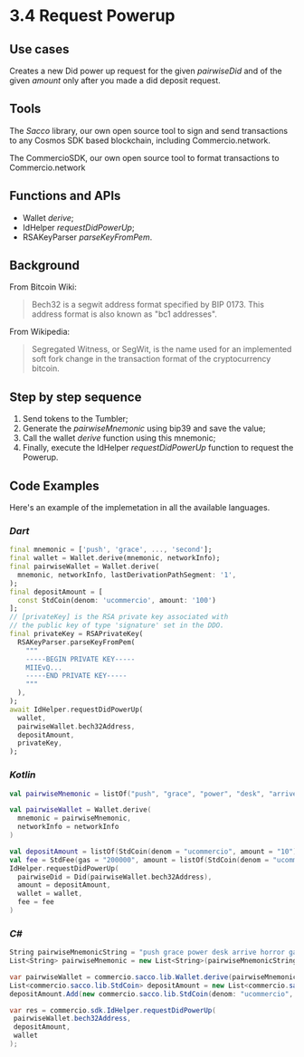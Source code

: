 # 3.4 Request Powerup

## Use cases

Creates a new Did power up request for the given _pairwiseDid_ and of the given _amount_ only after you made a did deposit request.

## Tools

The _Sacco_ library, our own open source tool to sign and send transactions to any Cosmos SDK based blockchain, including Commercio.network.

The CommercioSDK, our own open source tool to format transactions to Commercio.network

## Functions and APIs

- Wallet _derive_;
- IdHelper _requestDidPowerUp_;
- RSAKeyParser _parseKeyFromPem_.

## Background

From Bitcoin Wiki:
> Bech32 is a segwit address format specified by BIP 0173. This address format is also known as "bc1 addresses".

From Wikipedia:
> Segregated Witness, or SegWit, is the name used for an implemented soft fork change in the transaction format of the cryptocurrency bitcoin.

## Step by step sequence

1. Send tokens to the Tumbler;
2. Generate the _pairwiseMnemonic_ using bip39 and save the value;
3. Call the wallet _derive_ function using this mnemonic;
4. Finally, execute the IdHelper _requestDidPowerUp_ function to request the Powerup.

## Code Examples

Here's an example of the implemetation in all the available languages.

### _Dart_

```dart
final mnemonic = ['push', 'grace', ..., 'second'];
final wallet = Wallet.derive(mnemonic, networkInfo);
final pairwiseWallet = Wallet.derive(
  mnemonic, networkInfo, lastDerivationPathSegment: '1',
);
final depositAmount = [
  const StdCoin(denom: 'ucommercio', amount: '100')
];
// [privateKey] is the RSA private key associated with
// the public key of type 'signature' set in the DDO.
final privateKey = RSAPrivateKey(
  RSAKeyParser.parseKeyFromPem(
    """
    -----BEGIN PRIVATE KEY-----
    MIIEvQ...
    -----END PRIVATE KEY-----
    """
  ),
);
await IdHelper.requestDidPowerUp(
  wallet,
  pairwiseWallet.bech32Address,
  depositAmount,
  privateKey,
);
```

### _Kotlin_

```kotlin
val pairwiseMnemonic = listOf("push", "grace", "power", "desk", "arrive", "horror", "gallery", "physical", "kingdom", "ecology", "fat", "firm", "future", "service", "table", "little", "live", "reason", "maximum", "short", "motion", "planet", "stage", "second")

val pairwiseWallet = Wallet.derive(
  mnemonic = pairwiseMnemonic,
  networkInfo = networkInfo
)

val depositAmount = listOf(StdCoin(denom = "ucommercio", amount = "10"))
val fee = StdFee(gas = "200000", amount = listOf(StdCoin(denom = "ucommercio", amount = "10000")))
IdHelper.requestDidPowerUp(
  pairwiseDid = Did(pairwiseWallet.bech32Address),
  amount = depositAmount,
  wallet = wallet,
  fee = fee
)
```

### _C#_

```csharp
String pairwiseMnemonicString = "push grace power desk arrive horror gallery physical kingdom ecology fat firm future service table little live reason maximum short motion planet stage second";
List<String> pairwiseMnemonic = new List<String>(pairwiseMnemonicString.Split(" ", StringSplitOptions.RemoveEmptyEntries));

var pairwiseWallet = commercio.sacco.lib.Wallet.derive(pairwiseMnemonic, networkInfo);
List<commercio.sacco.lib.StdCoin> depositAmount = new List<commercio.sacco.lib.StdCoin>();
depositAmount.Add(new commercio.sacco.lib.StdCoin(denom: "ucommercio", amount: "10"));

var res = commercio.sdk.IdHelper.requestDidPowerUp(
 pairwiseWallet.bech32Address,
 depositAmount,
 wallet
);
```
